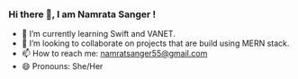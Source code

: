 ### Hi there 👋, I am Namrata Sanger ! 
 
- 🌱 I’m currently learning Swift and VANET.
- 👯 I’m looking to collaborate on projects that are build using MERN stack. 
- 📫 How to reach me: namratsanger55@gmail.com
- 😄 Pronouns: She/Her
 
<!--
**Namratasanger/Namratasanger** is a ✨ _special_ ✨ repository because its `README.md` (this file) appears on your GitHub profile.

Here are some ideas to get you started:

- 🔭 I’m currently working on expanding my
- 🤔 I’m looking for help with ...
- 💬 Ask me about ...

- ⚡ Fun fact: ...
-->

